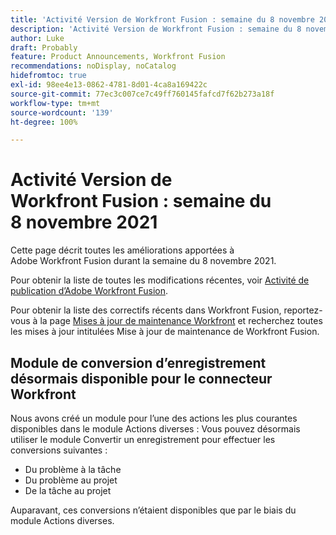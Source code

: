 ```yaml
---
title: 'Activité Version de Workfront Fusion : semaine du 8 novembre 2021'
description: 'Activité Version de Workfront Fusion : semaine du 8 novembre 2021'
author: Luke
draft: Probably
feature: Product Announcements, Workfront Fusion
recommendations: noDisplay, noCatalog
hidefromtoc: true
exl-id: 98ee4e13-0862-4781-8d01-4ca8a169422c
source-git-commit: 77ec3c007ce7c49ff760145fafcd7f62b273a18f
workflow-type: tm+mt
source-wordcount: '139'
ht-degree: 100%

---
```


# Activité Version de Workfront Fusion : semaine du 8 novembre 2021

Cette page décrit toutes les améliorations apportées à Adobe Workfront Fusion durant la semaine du 8 novembre 2021.

Pour obtenir la liste de toutes les modifications récentes, voir [Activité de publication d’Adobe Workfront Fusion](/help/workfront-fusion/fusion-product-releases/fusion-release-activity.md).

Pour obtenir la liste des correctifs récents dans Workfront Fusion, reportez-vous à la page [Mises à jour de maintenance Workfront](https://experienceleague.adobe.com/docs/workfront-known-issues/releases/current-updates.html?lang=fr) et recherchez toutes les mises à jour intitulées Mise à jour de maintenance de Workfront Fusion.

## Module de conversion d’enregistrement désormais disponible pour le connecteur Workfront

Nous avons créé un module pour l’une des actions les plus courantes disponibles dans le module Actions diverses : Vous pouvez désormais utiliser le module Convertir un enregistrement pour effectuer les conversions suivantes :

* Du problème à la tâche
* Du problème au projet
* De la tâche au projet

Auparavant, ces conversions n’étaient disponibles que par le biais du module Actions diverses.
